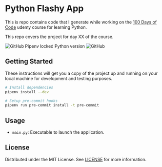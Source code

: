 # Python Flashy App

This is repo contains code that I generate while working on the [100 Days of Code](https://www.udemy.com/course/100-days-of-code/) udemy course for learning Python.

This repo covers the project for day XX of the course.

![GitHub Pipenv locked Python version](https://img.shields.io/github/pipenv/locked/python-version/darkstar-holdings-edu/python_flashy_app)
![GitHub](https://img.shields.io/github/license/darkstar-holdings-edu/python_flashy_app)

## Getting Started

These instructions will get you a copy of the project up and running on your local machine for development and testing purposes.

```sh
# Install dependencies
pipenv install --dev

# Setup pre-commit hooks
pipenv run pre-commit install -t pre-commit
```

## Usage

- `main.py`: Executable to launch the application.

## License

Distributed under the MIT License. See [LICENSE](https://github.com/darkstar-holdings-edu/python_flashy_app/blob/master/LICENSE) for more information.
